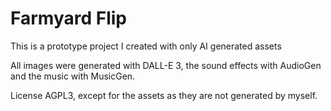 # Farmyard Flip

This is a prototype project I created with only AI generated assets

All images were generated with DALL-E 3, the sound effects with AudioGen and the music with MusicGen.

License AGPL3, except for the assets as they are not generated by myself.